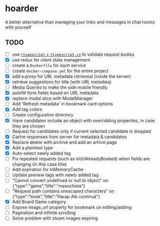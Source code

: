 # hoarder
A better alternative than managing your links and messages in chat rooms with yourself

## TODO

- [ ] use [`ttypescript` + `ttypescript-is`](https://stackoverflow.com/a/60824562) to validate request bodies
- [x] use redux for client state management
- [ ] create a `Dockerfile` for each service
- [ ] create `docker-compose.yml` for the entire project
- [x] add a proxy for URL metadata retrieveal (inside the server)
- [x] retrieve suggestions for title (with URL metadata)
- [ ] Media Queries to make the side mobile friendly
- [x] autofill form fields based on URL metadata
- [x] replace modal slice with ModalManager
- [ ] Add 'Refresh metadata' in bookmark card options
- [x] Add tag colors
- [ ] Create configuration directory
- [x] Have candidates include an object with overridding properties, in case they are chosen
- [ ] Request for candidates only if current selected candidate is dropped
- [x] Cache responses from server for metadata & candidates
- [x] Replace delete with archive and add an arhive page
- [x] Add a plaintext type
- [x] Auto-select newly added tag
- [ ] Fix repeated requests (such as isUrlAlreadyBooked) when fields are changing (in this case title)
- [ ] Add expiration for InMemoryCache
- [ ] Update preview tags with newly added tag
- [ ] "Cannot convert undefined or null to object" on {"type":"game","title":"masochisia"}
- [ ] "Request path contains unescaped characters" on {"type":"book","title":"Harap Alb continuă"}
- [x] Add Board Game category
- [ ] Expose image_url property for bookmark on editing/adding
- [ ] Pagination and infinite scrolling
- [ ] Solve problem with steam images expiring